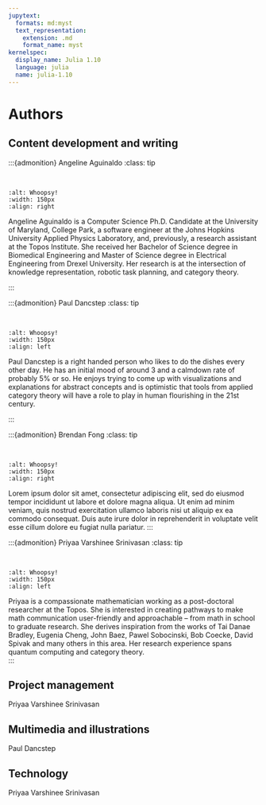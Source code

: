 ```yaml
---
jupytext:
  formats: md:myst
  text_representation:
    extension: .md
    format_name: myst
kernelspec:
  display_name: Julia 1.10
  language: julia
  name: julia-1.10
---
```


# Authors

## Content development and writing
:::{admonition} Angeline Aguinaldo
:class: tip

</br>

```{image} assets/authors/Angeline.jpg
:alt: Whoopsy!
:width: 150px
:align: right
```
Angeline Aguinaldo is a Computer Science Ph.D. Candidate at the University of Maryland, College Park, a software engineer at the Johns Hopkins University Applied Physics Laboratory, and, previously, a research assistant at the Topos Institute. She received her Bachelor of Science degree in Biomedical Engineering and Master of Science degree in Electrical Engineering from Drexel University. Her research is at the intersection of knowledge representation, robotic task planning, and category theory.

:::


:::{admonition} Paul Dancstep
:class: tip

</br>

```{image} assets/authors/Paul.png
:alt: Whoopsy!
:width: 150px
:align: left
```
Paul Dancstep is a right handed person who likes to do the dishes every other day. He has an initial mood of around 3 and a calmdown rate of probably 5% or so. He enjoys trying to come up with visualizations and explanations for abstract concepts and is optimistic that tools from applied category theory will have a role to play in human flourishing in the 21st century.

:::

:::{admonition} Brendan Fong
:class: tip

</br>

```{image} assets/authors/Brendan.jpg
:alt: Whoopsy!
:width: 150px
:align: right
```
Lorem ipsum dolor sit amet, consectetur adipiscing elit, sed do eiusmod tempor incididunt ut labore et dolore magna aliqua. Ut enim ad minim veniam, quis nostrud exercitation ullamco laboris nisi ut aliquip ex ea commodo consequat. Duis aute irure dolor in reprehenderit in voluptate velit esse cillum dolore eu fugiat nulla pariatur. 
:::

:::{admonition} Priyaa Varshinee Srinivasan
:class: tip

</br>

```{image} assets/authors/Priyaa.png
:alt: Whoopsy!
:width: 150px
:align: left
```
Priyaa is a compassionate mathematician working as a post-doctoral researcher at the Topos. She is interested in creating pathways to make math communication user-friendly and approachable – from math in school to graduate research.  She derives inspiration from the works of Tai Danae Bradley, Eugenia Cheng, John Baez, Pawel Sobocinski, Bob Coecke, David Spivak and many others in this area. Her research experience spans quantum computing and category theory.  
:::

## Project management 

Priyaa Varshinee Srinivasan 

## Multimedia and illustrations 

Paul Dancstep

## Technology 

Priyaa Varshinee Srinivasan